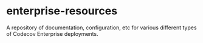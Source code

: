 # enterprise-resources
A repository of documentation, configuration, etc for various different types of Codecov Enterprise deployments.
